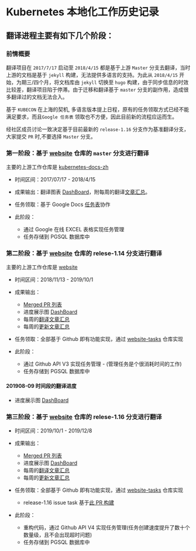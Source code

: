 # Kubernetes 本地化工作历史记录

## 翻译进程主要有如下几个阶段：

### 前情概要

翻译项目在 `2017/7/17` 启动至 `2018/4/15` 都是基于上游 `Master` 分支去翻译，当时上游的文档是基于 `jekyll` 构建，无法提供多语言的支持。为此从 `2018/4/15` 开始，为期三/四个月，将文档库由 `jekyll` 切换至 `hugo` 构建，由于同步信息的时效比较差，翻译项目陷于停滞。由于迁移和翻译基于 `master` 分支的副作用，造成很多翻译过的文档无法合入。

基于 `KUBECON` 在上海的契机, 多语言版本提上日程，原有的任务领取方式已经不能满足要求，而且`Google 任务表` 领取也不方便，因此目前新的流程应运而生。

经社区成员讨论一致决定基于目前最新的 `release-1.16` 分支作为基准翻译分支，大家提交 `PR` 时,不要选择 `Master` 分支。

### 第一阶段：基于 [website](https://github.com/kubernetes/website) 仓库的 `master` 分支进行翻译

主要的上游工作仓库是 [kubernetes-docs-zh](https://github.com/kubernetes-retired/kubernetes-docs-zh)

- 时间区间：2017/07/17 - 2018/4/15 
- 成果输出：翻译图表 [DashBoard](https://k8smeetup.github.io/chart)，附每周的翻译[文章汇总](report/contribution-stage1.md)。
- 任务领取：基于 Google Docs [任务表]((https://docs.google.com/spreadsheets/d/1k49XTmtEkhjeh9M118fwwcXVfHvCe-DCy6sVVRQAxBk/edit#gid=1294143213))协作
  
- 此阶段：
  - 通过 Google 在线 EXCEL 表格实现任务管理
  - 任务存储到 PGSQL 数据库中

### 第二阶段：基于 [website](https://github.com/kubernetes/website) 仓库的 relese-1.14 分支进行翻译

主要的上游工作仓库是 [website](https://github.com/kubernetes/website)

- 时间区间：2018/11/13 - 2019/10/1
- 成果输出：
    - [Merged PR 列表](https://github.com/kubernetes/website/pulls?utf8=%E2%9C%93&q=is%3Apr+is%3Amerged+label%3Alanguage%2Fzh+)
    - 进度展示图 [DashBoard](https://k8smeetup.github.io/k8s-official-translation/index-2.html)
    - 每周的[翻译文章汇总](report/contribution-stage2.md)
    - 每周的[更新文章汇总](report/contribution-stage2-update.md)
- 任务领取：全部基于 Github 即有功能实现，通过 [website-tasks](https://github.com/k8smeetup/website-tasks/issues) 仓库实现

- 此阶段：
  - 通过 Github API V3 实现任务管理 - (管理任务是个很消耗时间的工作)
  - 任务存储到 PGSQL 数据库中

#### 201908-09 时间段的翻译进度

- 进度展示图 [DashBoard](https://k8smeetup.github.io/k8s-official-translation/index-201908_09.html)

### 第三阶段：基于 [website](https://github.com/kubernetes/website) 仓库的 relese-1.16 分支进行翻译

- 时间区间：2019/10/1 - 2019/12/8
- 成果输出：
    - [Merged PR 列表](https://github.com/kubernetes/website/pulls?utf8=%E2%9C%93&q=is%3Apr+is%3Amerged+label%3Alanguage%2Fzh+)
    - 进度展示图 [DashBoard](https://k8smeetup.github.io/k8s-official-translation/index-3.html)
    - 每周的[翻译文章汇总](report/contribution-stage3.md)
    - 每周的[更新文章汇总](report/contribution-stage3-update.md)
- 任务领取：全部基于 Github 即有功能实现，通过 [website-tasks](https://github.com/k8smeetup/website-tasks/issues) 仓库实现
  - release-1.16 issue task 基于[此 PR 构建](https://github.com/kubernetes/website/pull/16805)

- 此阶段：
  - 重构代码，通过 Github API V4 实现任务管理(任务创建速度提升了数十个数量级，且不会出现超时问题)
  - 任务存储到 PGSQL 数据库中